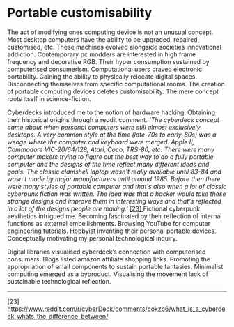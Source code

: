 # Portable customisability



The act of modifying ones computing device is not an unusual concept. Most desktop computers have the ability to be upgraded, repaired, customised, etc. These machines evolved alongside societies innovational addiction. Contemporary pc modders are interested in high frame frequency and decorative RGB. Their hyper consumption sustained by computerised consumerism. Computational users craved electronic portability. Gaining the ability to physically relocate digital spaces. Disconnecting themselves from specific computational rooms. The creation of portable computing devices deletes customisability. The mere concept roots itself in science-fiction. 



Cyberdecks introduced me to the notion of hardware hacking. Obtaining their historical origins through a reddit comment. *'The cyberdeck concept came about when personal computers were still almost exclusively desktops. A very common style at the time (late-70s to early-80s) was a wedge where the computer and keyboard were merged. Apple II, Commodore VIC-20/64/128, Atari, Coco, TRS-80, etc. There were many computer makers trying to figure out the best way to do a fully portable computer and the designs of the time reflect many different ideas and goals. The classic clamshell laptop wasn't really available until 83-84 and wasn't made by major manufacturers until around 1985. Before then there were many styles of portable computer and that's also when a lot of classic cyberpunk fiction was written. The idea was that a hacker would take these strange designs and improve them in interesting ways and that's reflected in a lot of the designs people are making.'* <a href="https://www.reddit.com/r/cyberDeck/comments/cokzb6/what_is_a_cyberdeck_whats_the_difference_between/" target="_blank"> [23] </a> Fictional cyberpunk aesthetics intrigued me. Becoming fascinated by their reflection of internal functions as external embellishments. Browsing YouTube for computer engineering tutorials. Hobbyist inventing their personal portable devices. Conceptually motivating my personal technological inquiry. 



Digital libraries visualised cyberdeck’s connection with computerised consumers. Blogs listed amazon affiliate shopping links. Promoting the appropriation of small components to sustain portable fantasies. Minimalist computing emerged as a byproduct. Visualising the movement lack of sustainable technological reflection. 

--- 

[23] https://www.reddit.com/r/cyberDeck/comments/cokzb6/what_is_a_cyberdeck_whats_the_difference_between/
